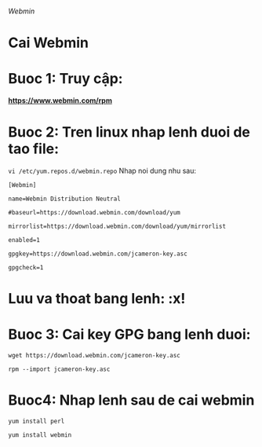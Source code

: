 ###### Webmin
# Cai Webmin

# Buoc 1: Truy cập: 

**https://www.webmin.com/rpm** 

# Buoc 2: Tren linux nhap lenh duoi de tao file:
`vi /etc/yum.repos.d/webmin.repo`
Nhap noi dung nhu sau:

`[Webmin]`

`name=Webmin Distribution Neutral`

`#baseurl=https://download.webmin.com/download/yum`

`mirrorlist=https://download.webmin.com/download/yum/mirrorlist`

`enabled=1`

`gpgkey=https://download.webmin.com/jcameron-key.asc`

`gpgcheck=1`

# Luu va thoat bang lenh: **:x!**

# Buoc 3: Cai key GPG bang lenh duoi:

`wget https://download.webmin.com/jcameron-key.asc`

`rpm --import jcameron-key.asc`

# Buoc4: Nhap lenh sau de cai webmin
   `yum install perl`
   
   `yum install webmin`
